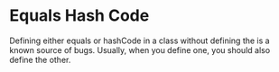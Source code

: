 # Equals Hash Code

Defining either equals or hashCode in a class without defining the is a known source of bugs. Usually, when you define one, you should also define the other.
